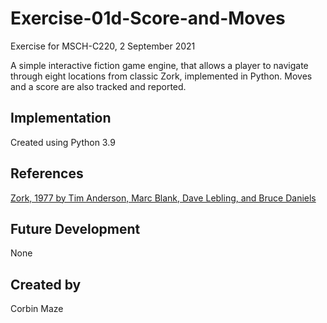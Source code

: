 # Exercise-01d-Score-and-Moves
Exercise for MSCH-C220, 2 September 2021

A simple interactive fiction game engine, that allows a player to navigate through eight locations from classic Zork, implemented in Python. Moves and a score are also tracked and reported.

## Implementation
Created using Python 3.9

## References
[Zork, 1977 by Tim Anderson, Marc Blank, Dave Lebling, and Bruce Daniels](https://en.wikipedia.org/wiki/Zork)

## Future Development
None

## Created by
Corbin Maze
